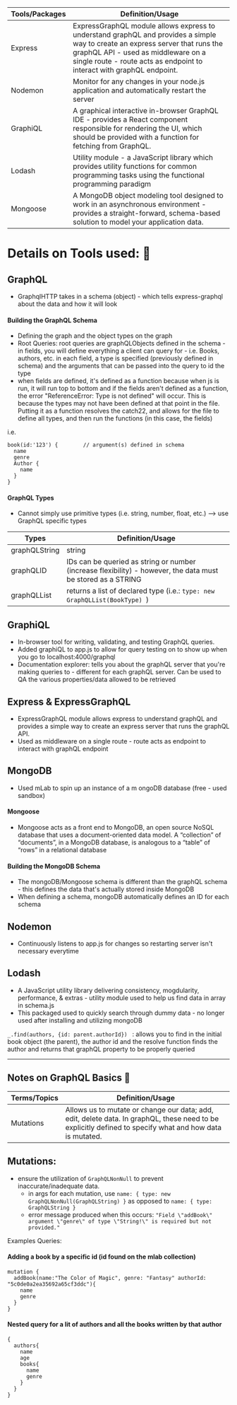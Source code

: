 Tools/Packages               | Definition/Usage
-----------------------------| -------------
Express                      | ExpressGraphQL module allows express to understand graphQL and provides a simple way to create an express server that runs the graphQL API - used as middleware on a single route - route acts as endpoint to interact with graphQL endpoint. 
Nodemon                      | Monitor for any changes in your node.js application and automatically restart the server 
GraphiQL                      | A graphical interactive in-browser GraphQL IDE - provides a React component responsible for rendering the UI, which should be provided with a function for fetching from GraphQL.
Lodash                        | Utility module - a JavaScript library which provides utility functions for common programming tasks using the functional programming paradigm
Mongoose | A MongoDB object modeling tool designed to work in an asynchronous environment - provides a straight-forward, schema-based solution to model your application data. 


# Details on Tools used: :wrench: #

## GraphQL ##
 - GraphqlHTTP takes in a schema (object) - which tells express-graphql about the data and how it will look 

#### Building the GraphQL Schema ####
- Defining the graph and the object types on the graph
- Root Queries: root queries are graphQLObjects defined in the schema - in fields, you will define everything a client can query for - i.e. Books, authors, etc. in each field, a type is specified (previously defined in schema) and the arguments that can be passed into the query to id the type
- when fields are defined, it's defined as a function because when js is run, it will run top to bottom and if the fields aren't defined as a function, the error "ReferenceError: Type is not defined" will occur. This is because the types may not have been defined at that point in the file. Putting it as a function resolves the catch22, and allows for the file to define all types, and then run the functions (in this case, the fields)

i.e. 
``` 
book(id:'123') {        // argument(s) defined in schema
  name  
  genre
  Author {
    name
  }
}
```

#### GraphQL Types ####
- Cannot simply use primitive types (i.e. string, number, float, etc.) --> use GraphQL specific types

Types               | Definition/Usage
--------------------| -------------
graphQLString       | string 
graphQLID           | IDs can be queried as string or number (increase flexibility) - however, the data must be stored as a STRING
graphQLList         | returns a list of declared type (i.e.: `type: new GraphQLList(BookType) `)

## GraphiQL ## 
- In-browser tool for writing, validating, and  testing GraphQL queries.
- Added graphiQL to app.js to allow for query testing on to show up when you go to localhost:4000/graphql 
- Documentation explorer: tells you about the graphQL server that you're making queries to - different for each graphQL server. Can be used to QA the various properties/data allowed to be retrieved

## Express & ExpressGraphQL ##
- ExpressGraphQL module allows express to understand graphQL and provides a simple way to create an express server that runs the graphQL API.
- Used as middleware on a single route - route acts as endpoint to interact with graphQL endpoint

## MongoDB ##
- Used mLab to spin up an instance of a m ongoDB database (free - used sandbox)

#### Mongoose ####
- Mongoose acts as a front end to MongoDB, an open source NoSQL database that uses a document-oriented data model. A “collection” of “documents”, in a MongoDB database, is analogous to a “table” of “rows” in a relational database

#### Building the MongoDB Schema ####
- The mongoDB/Mongoose schema is different than the graphQL schema - this defines the data that's actually stored inside MongoDB
- When defining a schema, mongoDB automatically defines an ID for each schema 

## Nodemon ##
 -  Continuously listens to app.js for changes so restarting server isn't necessary everytime

## Lodash ##
- A JavaScript utility library delivering consistency, mogdularity, performance, & extras - utility module used to help us find data in array in schema.js
- This packaged used to quickly search through dummy data - no longer used after installing and utilizing mongoDB

 `_.find(authors, {id: parent.authorId}) ` : allows you to find in the initial book object (the parent), the author id and the resolve function finds the author and returns that graphQL property to be properly queried 


 - - - -


## Notes on GraphQL Basics :notebook_with_decorative_cover: ## 
Terms/Topics        | Definition/Usage
--------------------| -------------
Mutations | Allows us to mutate or change our data; add, edit, delete data. In graphQL, these need to be explicitly defined to specify what and how data is mutated. 

## Mutations: ##
- ensure the utilization of `GraphQLNonNull` to prevent inaccurate/inadequate data.
  - in args for each mutation, use `name: { type: new GraphQLNonNull(GraphQLString) }` as opposed to  `name: { type: GraphQLString }`
  - error message produced when this occurs: `"Field \"addBook\" argument \"genre\" of type \"String!\" is required but not provided." `

Examples Queries:
#### Adding a book by a specific id (id found on the mlab collection) ####
```
mutation {
  addBook(name:"The Color of Magic", genre: "Fantasy" authorId: "5c0de0a2ea35692a65cf3ddc"){
    name
    genre
  }
}
```

#### Nested query for a lit of authors and all the books written by that author ####
```
{
  authors{
    name
    age
    books{
      name
      genre
    }
  }
}
```